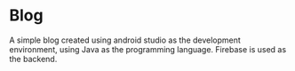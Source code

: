 # Blog

A simple blog created using android studio as the development environment, using Java as the programming language.
Firebase is used as the backend. 

